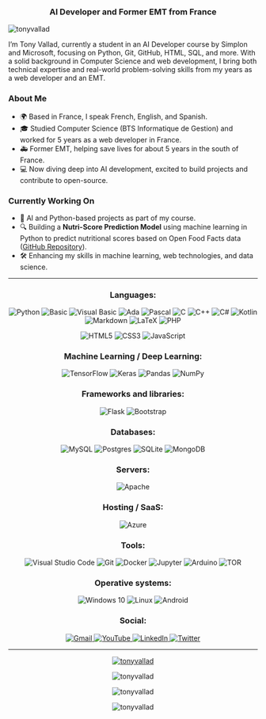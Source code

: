 <h3 align="center">AI Developer and Former EMT from France</h3>

<p align="left"> <img src="https://komarev.com/ghpvc/?username=tonyvallad&label=Profile%20views&color=0e75b6&style=flat" alt="tonyvallad" /> </p>

I’m Tony Vallad, currently a student in an AI Developer course by Simplon and Microsoft, focusing on Python, Git, GitHub, HTML, SQL, and more. With a solid background in Computer Science and web development, I bring both technical expertise and real-world problem-solving skills from my years as a web developer and an EMT.

### About Me
- 🌍 Based in France, I speak French, English, and Spanish.
- 🎓 Studied Computer Science (BTS Informatique de Gestion) and worked for 5 years as a web developer in France.
- 🚑 Former EMT, helping save lives for about 5 years in the south of France.
- 💻 Now diving deep into AI development, excited to build projects and contribute to open-source.

### Currently Working On
- 🤖 AI and Python-based projects as part of my course.
- 🔍 Building a **Nutri-Score Prediction Model** using machine learning in Python to predict nutritional scores based on Open Food Facts data ([GitHub Repository](https://github.com/TonyVallad/Nutriscore-Prediction-Model)).
- 🛠️ Enhancing my skills in machine learning, web technologies, and data science.

---

<h3 align="center">Languages:</h3>
<p align="center">
  <img alt="Python" src="https://img.shields.io/badge/python-%2314354C.svg?style=for-the-badge&logo=python&logoColor=white"/>
  <img alt="Basic" src="https://img.shields.io/badge/basic-%2300599C.svg?style=for-the-badge&logo=basic&logoColor=white"/>
  <img alt="Visual Basic" src="https://img.shields.io/badge/visual%20basic-%236682B5.svg?style=for-the-badge&logo=visualbasic&logoColor=white"/>
  <img alt="Ada" src="https://img.shields.io/badge/ada-%230D6A93.svg?style=for-the-badge&logo=ada&logoColor=white"/>
  <img alt="Pascal" src="https://img.shields.io/badge/pascal-%23404040.svg?style=for-the-badge&logo=pascal&logoColor=white"/>
  <img alt="C" src="https://img.shields.io/badge/c-%2300599C.svg?style=for-the-badge&logo=c&logoColor=white"/>
  <img alt="C++" src="https://img.shields.io/badge/c++-%2300599C.svg?style=for-the-badge&logo=c%2B%2B&logoColor=white"/>
  <img alt="C#" src="https://img.shields.io/badge/c%23-%23239120.svg?style=for-the-badge&logo=c-sharp&logoColor=white"/>
  <img alt="Kotlin" src="https://img.shields.io/badge/kotlin-%230095D5.svg?style=for-the-badge&logo=kotlin&logoColor=white"/>
  <img alt="Markdown" src="https://img.shields.io/badge/markdown-%23000000.svg?style=for-the-badge&logo=markdown&logoColor=white"/>
  <img alt="LaTeX" src="https://img.shields.io/badge/latex-%23008080.svg?style=for-the-badge&logo=latex&logoColor=white"/>
  <img alt="PHP" src="https://img.shields.io/badge/php-%23777BB4.svg?style=for-the-badge&logo=php&logoColor=white"/>
</p>
<p align="center">
  <img alt="HTML5" src="https://img.shields.io/badge/html5-%23E34F26.svg?style=for-the-badge&logo=html5&logoColor=white"/>
  <img alt="CSS3" src="https://img.shields.io/badge/css3-%231572B6.svg?style=for-the-badge&logo=css3&logoColor=white"/>
  <img alt="JavaScript" src="https://img.shields.io/badge/javascript-%23323330.svg?style=for-the-badge&logo=javascript&logoColor=%23F7DF1E"/>
</p>

<h3 align="center">Machine Learning / Deep Learning:</h3>
<p align="center">
  <img alt="TensorFlow" src="https://img.shields.io/badge/TensorFlow-%23FF6F00.svg?style=for-the-badge&logo=TensorFlow&logoColor=white" />
  <!-- <img alt="PyTorch" src="https://img.shields.io/badge/PyTorch-%23EE4C2C.svg?style=for-the-badge&logo=PyTorch&logoColor=white" /> -->
  <img alt="Keras" src="https://img.shields.io/badge/Keras-%23D00000.svg?style=for-the-badge&logo=Keras&logoColor=white"/>
  <img alt="Pandas" src="https://img.shields.io/badge/pandas-%23150458.svg?style=for-the-badge&logo=pandas&logoColor=white" />
  <img alt="NumPy" src="https://img.shields.io/badge/numpy-%23013243.svg?style=for-the-badge&logo=numpy&logoColor=white" />
</p>

<h3 align="center">Frameworks and libraries:</h3>
<p align="center">
  <img alt="Flask" src="https://img.shields.io/badge/flask-%23000.svg?style=for-the-badge&logo=flask&logoColor=white"/>
  <img alt="Bootstrap" src="https://img.shields.io/badge/bootstrap-%23563D7C.svg?style=for-the-badge&logo=bootstrap&logoColor=white"/>
</p>

<h3 align="center">Databases:</h3>
<p align="center">
  <img alt="MySQL" src="https://img.shields.io/badge/mysql-%23FF6F00.svg?style=for-the-badge&logo=mysql&logoColor=white"/>
  <img alt="Postgres" src ="https://img.shields.io/badge/postgres-%23316192.svg?style=for-the-badge&logo=postgresql&logoColor=white"/>
  <img alt="SQLite" src ="https://img.shields.io/badge/sqlite-%2307405e.svg?style=for-the-badge&logo=sqlite&logoColor=white"/>
  <img alt="MongoDB" src ="https://img.shields.io/badge/MongoDB-%234ea94b.svg?style=for-the-badge&logo=mongodb&logoColor=white"/>
</p>

<h3 align="center">Servers:</h3>
<p align="center">
  <img alt="Apache" src="https://img.shields.io/badge/apache-%23D42029.svg?style=for-the-badge&logo=apache&logoColor=white"/>
</p>

<h3 align="center">Hosting / SaaS:</h3>
<p align="center">
  <img alt="Azure" src="https://img.shields.io/badge/azure-%230072C6.svg?style=for-the-badge&logo=azure-devops&logoColor=white"/>
  <!-- <img alt="AWS" src="https://img.shields.io/badge/AWS-%23FF9900.svg?style=for-the-badge&logo=amazon-aws&logoColor=white"/> -->
</p>

<h3 align="center">Tools:</h3>
<p align="center">
  <img alt="Visual Studio Code" src="https://img.shields.io/badge/VisualStudioCode-0078d7.svg?style=for-the-badge&logo=visual-studio-code&logoColor=white"/>
  <img alt="Git" src="https://img.shields.io/badge/git-%23F05033.svg?style=for-the-badge&logo=git&logoColor=white"/>
  <img alt="Docker" src="https://img.shields.io/badge/docker-%230db7ed.svg?style=for-the-badge&logo=docker&logoColor=white"/>
  <img alt="Jupyter" src="https://img.shields.io/badge/Jupyter-%23F37626.svg?style=for-the-badge&logo=Jupyter&logoColor=white" />
  <img alt="Arduino" src="https://img.shields.io/badge/-Arduino-00979D?style=for-the-badge&logo=Arduino&logoColor=white"/>
  <img alt="TOR" src="https://img.shields.io/badge/tor-%237E4798.svg?style=for-the-badge&logo=tor-project&logoColor=white" />
</p>

<h3 align="center">Operative systems:</h3>
<p align="center">
  <img alt="Windows 10" src="https://img.shields.io/badge/Windows-0078D6?style=for-the-badge&logo=windows&logoColor=white" />
  <img alt="Linux" src="https://img.shields.io/badge/Linux-FCC624?style=for-the-badge&logo=linux&logoColor=black">
  <img alt="Android" src="https://img.shields.io/badge/Android-3DDC84?style=for-the-badge&logo=android&logoColor=white" />
</p>

<h3 align="center">Social:</h3>
<p align="center">
<a href="mailto:anthony.vallad.cps@gmail.com">
    <img alt="Gmail" src="https://img.shields.io/badge/anthony.vallad.cps@gmail.com-D14836?style=social&logo=gmail&logoColor=red" />
  </a>
  <a href="https://www.youtube.com/@TonyVallad" target="_blank">
    <img alt="YouTube" src="https://img.shields.io/badge/TonyVallad-%23FF0000.svg?style=social&logo=YouTube&logoColor=red" />
  </a>
  <a href="https://www.linkedin.com/in/anthony-vallad-1950a041/" target="_blank">
    <img alt="LinkedIn" src="https://img.shields.io/badge/Anthony_Vallad-%230077B5.svg?style=social&logo=linkedin&logoColor=blue" />
  </a>
  <a href="https://x.com/TonyVallad" target="_blank">
    <img alt="Twitter" src="https://img.shields.io/badge/TonyVallad-%231DA1F2.svg?style=social&logo=x&logoColor=blue" />
  </a>
  <!-- <img alt="Discord" src="https://img.shields.io/badge/%3CServer%3E-%237289DA.svg?style=for-the-badge&logo=discord&logoColor=white"/> -->
  <!-- <img alt="WhatsApp" src="https://img.shields.io/badge/WhatsApp-25D366?style=for-the-badge&logo=whatsapp&logoColor=white"/> -->
  <!-- <img alt="Reddit" src="https://img.shields.io/badge/Reddit-FF4500?style=for-the-badge&logo=reddit&logoColor=white" /> -->
</p>

---

<p align="center"> <a href="https://github.com/ryo-ma/github-profile-trophy"><img src="https://github-profile-trophy.vercel.app/?username=tonyvallad" alt="tonyvallad" /></a> </p>

<p align="center"><img src="https://github-readme-stats.vercel.app/api/top-langs?username=tonyvallad&show_icons=true&locale=en&layout=compact" alt="tonyvallad" /></p>

<p align="center"><img src="https://github-readme-stats.vercel.app/api?username=tonyvallad&show_icons=true&locale=en" alt="tonyvallad" /></p>

<p align="center"><img src="https://github-readme-streak-stats.herokuapp.com/?user=tonyvallad&" alt="tonyvallad" /></p>
